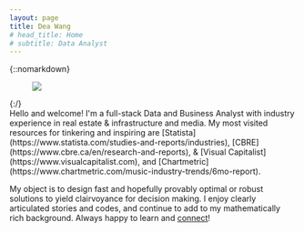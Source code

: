 ```yaml
---
layout: page
title: Dea Wang
# head_title: Home
# subtitle: Data Analyst
---
```


<div class="pretty-links">

{::nomarkdown} 
<figure class="site-profile">
    <img src="{{ site.baseurl }}/assets/img/profile.jpg">
</figure>
{:/}

<div class="lead lead-about">
Hello and welcome! I'm a full-stack Data and Business Analyst with industry experience in real estate & infrastructure and media. My most visited resources for tinkering and inspiring are [Statista](https://www.statista.com/studies-and-reports/industries), [CBRE](https://www.cbre.ca/en/research-and-reports), & [Visual Capitalist](https://www.visualcapitalist.com), and [Chartmetric](https://www.chartmetric.com/music-industry-trends/6mo-report).

My object is to design fast and hopefully provably optimal or robust solutions to yield clairvoyance for decision making. I enjoy clearly articulated stories and codes, and continue to add to my mathematically rich background. Always happy to learn and [connect](https://calendly.com/deaw/coffee)!
</div>


</div>
